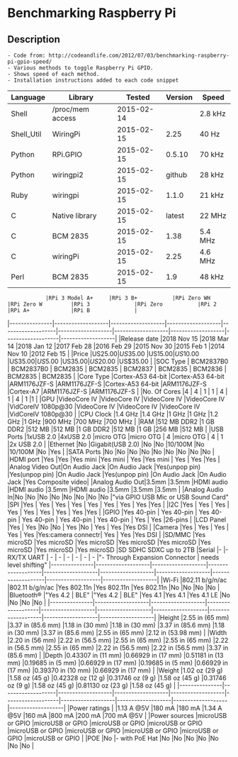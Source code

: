 Benchmarking Raspberry Pi
========================================================================

Description
------------------------------
    - Code from: http://codeandlife.com/2012/07/03/benchmarking-raspberry-pi-gpio-speed/
    - Various methods to toggle Raspberry Pi GPIO.  
    - Shows speed of each method.
    - Installation instructions added to each code snippet

|Language   | Library          |  Tested    | Version| Speed   |
|-----------|------------------|------------|--------|---------|
|Shell      | /proc/mem access | 2015-02-14 |        | 2.8 kHz |
|Shell_Util | WiringPi         | 2015-02-15 | 2.25   |  40 Hz  |
|Python     | RPi.GPIO         | 2015-02-15 | 0.5.10 |  70 kHz |
|Python     | wiringpi2        | 2015-02-15 | github |  28 kHz |
|Ruby       | wiringpi         | 2015-02-15 | 1.1.0  |  21 kHz |
|C          | Native library   | 2015-02-15 | latest |  22 MHz |
|C          | BCM 2835         | 2015-02-15 | 1.38   | 5.4 MHz |
|C          | wiringPi         | 2015-02-15 | 2.25   | 4.6 MHz |
|Perl       | BCM 2835         | 2015-02-15 | 1.9    |  48 kHz |

                |RPi 3 Model A+     |RPi 3 B+	        |RPi Zero WH	    |RPi Zero W	        |RPi 3	            |RPi Zero	        |RPi 2	            |RPi A+	            |RPi B              |
|---------------|-------------------|-------------------|-------------------|-------------------|-------------------|-------------------|-------------------|-------------------|-------------------|
|Release date	|2018 Nov 15        |2018 Mar 14	    |2018 Jan 12	    |2017 Feb 28	    |2016 Feb 29	    |2015 Nov 30	    |2015 Feb 1	        |2014 Nov 10	    |2012 Feb 15        |
|Price	        |US$25.00	        |US$35.00	        |US$15.00	        |US$10.00	        |US$35.00	        |US$5.00	        |US$35.00	        |US$20.00	        |US$35.00           |
|SOC Type	    | BCM2837B0	        | BCM2837B0	        | BCM2835	        | BCM2835	        | BCM2837	        | BCM2835	        | BCM2836	        | BCM2835	        | BCM2835           |
|Core Type	    |Cortex-A53 64-bit	|Cortex-A53 64-bit	|ARM1176JZF-S	    |ARM1176JZF-S	    |Cortex-A53 64-bit	|ARM1176JZF-S	    |Cortex-A7	        |ARM1176JZF-S	    |ARM1176JZF-S       |
|No. Of Cores	|4	                | 4	                | 1	                | 1	                | 4	                | 1	                | 4	                | 1	                |1                  |
|GPU	        |VideoCore IV	    |VideoCore IV	    |VideoCore IV	    |VideoCore IV	    |VidCoreIV 1080p@30	|VideoCore IV	    |VideoCore IV	    |VideoCore IV	    |VidCoreIV 1080p@30 |
|CPU Clock	    |1.4 GHz	        |1.4 GHz	        |1 GHz	            |1 GHz	            |1.2 GHz	        |1 GHz	            |900 MHz	        |700 MHz	        |700 MHz            |
|RAM	        |512 MB DDR2	    |1 GB DDR2	        |512 MB	            |512 MB	            |1 GB DDR2	        |512 MB	            |1 GB	            |256 MB	            |512 MB             |
|USB Ports	    |1xUSB 2.0	        |4xUSB 2.0	        |micro OTG	        |micro OTG	        | 4	                |micro OTG	        | 4	                | 1	                |2x USB 2.0         |
|Ethernet	    |No	                |Gigabit(USB 2.0)	|No	                |No	                |10/100M	        |No	                |10/100M	        |No	                |Yes                |
|SATA Ports	    |No	                |No	                |No	                |No	                |No	                |No	                |No	                |No	                |No                 |
|HDMI port	    |Yes	            |Yes	            |Yes mini	        |Yes mini	        | Yes               |Yes mini	        | Yes               | Yes               |Yes                |
|Analog Video Out|On Audio Jack	    |On Audio Jack	    |Yes(unpop pin)	    |Yes(unpop pin)	    |On Audio Jack	    |Yes(unpop pin)	    |On Audio Jack	    |On Audio Jack	    |Yes Composite video|
|Analog Audio Out|3.5mm	            |3.5mm	            |HDMI audio	        |HDMI audio	        |3.5mm	            |HDMI audio	        |3.5mm	            |3.5mm	            |3.5mm              |
|Analog Audio In|No	                |No	                |No	                |No	                |No	                |No	                |No	                |No	                |"via GPIO USB Mic or USB Sound Card"
|SPI	        |Yes	            | Yes               | Yes               | Yes               | Yes               | Yes               | Yes               | Yes               |Yes                |
|I2C	        |Yes	            | Yes               | Yes               | Yes               | Yes               | Yes               | Yes               | Yes               |Yes                |
|GPIO	        |Yes 40-pin	        | Yes 40-pin	    | Yes 40-pin	    | Yes 40-pin	    | Yes 40-pin	    | Yes 40-pin	    | Yes               | Yes               |26-pins            |
|LCD Panel	    |Yes	            | Yes               |No	                |No	                | Yes               |No	                | Yes               | Yes               |Yes DSI            |
|Camera	        |Yes	            | Yes               | Yes               | Yes               | Yes               |Yes:camera connectr| Yes               | Yes               |Yes DSI            |
|SD/MMC	        |Yes microSD	    |Yes microSD	    |Yes microSD	    |Yes microSD	    |Yes microSD	    |Yes microSD	    |Yes microSD	    |Yes microSD	    |SD SDHC SDXC up to 2TB
|Serial	        |-	                |- RX/TX UART	    | -                 | -                 | -                 | -                 | -                 | -                 |"- Through Expansion Connector	| needs level shifting"
|---------------|-------------------|-------------------|-------------------|-------------------|-------------------|-------------------|-------------------|-------------------|-------------------|
|Wi-Fi	        |802.11 b/g/n/ac	|802.11 b/g/n/ac	|Yes 802.11n	    |Yes 802.11n	    |Yes 802.11n	    |No	                |No	                |No	                |No                 |
|Bluetooth®	    |"Yes 4.2	        | BLE"	|"Yes 4.2	| BLE"	|Yes 4.1	|Yes 4.1	        |Yes 4.1 LE	        |No	                |No	                |No	                |No                 |
|---------------|-------------------|-------------------|-------------------|-------------------|-------------------|-------------------|-------------------|-------------------|-------------------|
|Height	        |2.55 in (65 mm)	|3.37 in (85.6 mm)	|1.18 in (30 mm)	|1.18 in (30 mm)	|3.37 in (85.6 mm)	|1.18 in (30 mm)	|3.37 in (85.6 mm)	|2.55 in (65 mm)	|2.12 in (53.98 mm) |
|Width	        |2.20 in (56 mm)	|2.22 in (56.5 mm)	|2.55 in (65 mm)	|2.55 in (65 mm)	|2.22 in (56.5 mm)	|2.55 in (65 mm)	|2.22 in (56.5 mm)	|2.22 in (56.5 mm)	|3.37 in (85.6 mm)  |
|Depth	        |0.43307 in (11 mm)	|0.66929 in (17 mm)	|0.51181 in (13 mm)	|0.19685 in (5 mm)	|0.66929 in (17 mm)	|0.19685 in (5 mm)	|0.66929 in (17 mm)	|0.39370 in (10 mm)	|0.66929 in (17 mm) |
|Weight	        |1.02 oz (29 g)	    |1.58 oz (45 g)	    |0.42328 oz (12 g)	|0.31746 oz (9 g)	|1.58 oz (45 g)	    |0.31746 oz (9 g)	|1.58 oz (45 g)	    |0.81130 oz (23 g)	|1.58 oz (45 g)     |
|---------------|-------------------|-------------------|-------------------|-------------------|-------------------|-------------------|-------------------|-------------------|-------------------|
|Power ratings	|	                |1.13 A @5V	        |180 mA	            |180 mA	            |1.34 A @5V	        |160 mA	            |800 mA	            |200 mA	            |700 mA @5V         |
|Power sources	|microUSB or GPIO	|microUSB or GPIO	|microUSB or GPIO	|microUSB or GPIO	|microUSB or GPIO	|microUSB or GPIO	|microUSB or GPIO	|microUSB or GPIO	|microUSB or GPIO   |
|POE	        |No	                |- with PoE Hat	    |No	                |No	                |No	                |No	                |No	                |No	                |No                 |
